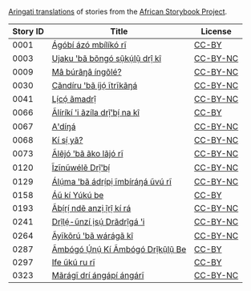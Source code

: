 [Aringati translations](http://my.africanstorybook.org/language/aringati) of stories from the [African Storybook Project](http://my.africanstorybook.org).

Story ID | Title | License
-------- | ----- | -------
0001 | [Ágóbí ázó mbílíkó rĩ](http://my.africanstorybook.org/stories/ágóbí-ázó-mbílíkó-rĩ) | [CC-BY](https://creativecommons.org/licenses/by/3.0/)
0003 | [Ujaku ꞌbã bõngó sụ̃kụ́lụ̃ drị̂ kî](http://my.africanstorybook.org/stories/ujaku-ꞌbã-bõngó-sụ̃kụ́lụ̃-drị̂-kî) | [CC-BY-NC](http://creativecommons.org/licenses/by-nc/3.0/)
0009 | [Mâ búrãŋâ íngõlé?](http://my.africanstorybook.org/stories/mâ-búrãŋâ-íngõlé) | [CC-BY-NC](http://creativecommons.org/licenses/by-nc/3.0/)
0030 | [Cãndíru ꞌbã ị́jọ́ ĩtrĩkãŋá](http://my.africanstorybook.org/stories/cãndíru-ꞌbã-ị́jọ́-ĩtrĩkãŋá) | [CC-BY-NC](http://creativecommons.org/licenses/by-nc/3.0/)
0041 | [Lị́cọ́ ãmadrị̂](http://my.africanstorybook.org/stories/lị́cọ́-ãmadrị̂) | [CC-BY-NC](http://creativecommons.org/licenses/by-nc/3.0/)
0066 | [Ãlíríkí ꞌi ãzíla drị̃ꞌbị́ na kî](http://my.africanstorybook.org/stories/ãlíríkí-ꞌi-ãzíla-drị̃ꞌbị́-na-kî) | [CC-BY](https://creativecommons.org/licenses/by/3.0/)
0067 | [Aꞌdíŋá](http://my.africanstorybook.org/stories/aꞌdíŋá) | [CC-BY-NC](http://creativecommons.org/licenses/by-nc/3.0/)
0068 | [Kí sị́ yã?](http://my.africanstorybook.org/stories/kí-sị́-yã) | [CC-BY-NC](http://creativecommons.org/licenses/by-nc/3.0/)
0073 | [Ãlẽjó ꞌbã ãko lãjó rĩ](http://my.africanstorybook.org/stories/ãlẽjó-ꞌbã-ãko-lãjó-rĩ) | [CC-BY-NC](http://creativecommons.org/licenses/by-nc/3.0/)
0120 | [Ĩzĩnũwélẽ Drị̃ꞌbị́](http://my.africanstorybook.org/stories/ĩzĩnũwélẽ-drị̃ꞌbị́) | [CC-BY-NC](http://creativecommons.org/licenses/by-nc/3.0/)
0129 | [Álụ́ma ꞌbã ádrị́pị ĩmbíráŋá ũvú rĩ](http://my.africanstorybook.org/stories/álụ́ma-ꞌbã-ádrị́pị-ĩmbíráŋá-ũvú-rĩ) | [CC-BY-NC](http://creativecommons.org/licenses/by-nc/3.0/)
0158 | [Áũ kí Yúkú be](http://my.africanstorybook.org/stories/áũ-kí-yúkú-be-0) | [CC-BY](https://creativecommons.org/licenses/by/3.0/)
0193 | [Ãbị́rị́ ndẽ anzị ị̃rị̃ kí rá](http://my.africanstorybook.org/stories/ãbị́rị́-ndẽ-anzị-ị̃rị̃-kí-rá) | [CC-BY-NC](http://creativecommons.org/licenses/by-nc/3.0/)
0241 | [Drị̃lẹ́-ũnzí ịsụ́ Drãdrị̃gá ꞌi](http://my.africanstorybook.org/stories/drị̃lẹ́-ũnzí-ịsụ́-drãdrị̃gá-ꞌi) | [CC-BY-NC](http://creativecommons.org/licenses/by-nc/3.0/)
0264 | [Ãyĩkõrú ꞌbã wárágã kî](http://my.africanstorybook.org/stories/ãyĩkõrú-ꞌbã-wárágã-kî) | [CC-BY-NC](http://creativecommons.org/licenses/by-nc/3.0/)
0287 | [Ãmbógó Ụ́nụ́ Kí Ãmbógó Drị̃kụ̃lụ̃ Be](http://my.africanstorybook.org/stories/ãmbógó-ụ́nụ́-kí-ãmbógó-drị̃kụ̃lụ̃-be) | [CC-BY](https://creativecommons.org/licenses/by/3.0/)
0297 | [Ife ũkú ru rĩ](http://my.africanstorybook.org/stories/ife-ũkú-ru-rĩ) | [CC-BY](https://creativecommons.org/licenses/by/3.0/)
0323 | [Mãrágĩ drí ángápí ángárĩ](http://my.africanstorybook.org/stories/mãrágĩ-drí-ángápí-ángárĩ) | [CC-BY-NC](http://creativecommons.org/licenses/by-nc/3.0/)
